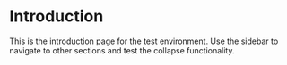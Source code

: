 # Introduction

This is the introduction page for the test environment. Use the sidebar to navigate to other sections and test the collapse functionality.
